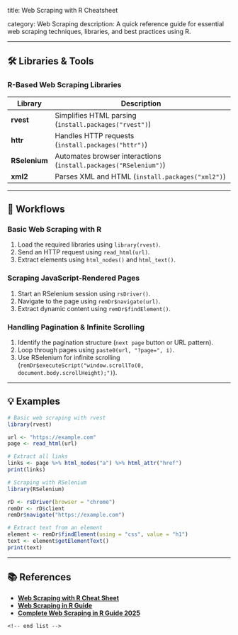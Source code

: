 title: Web Scraping with R Cheatsheet

category: Web Scraping
description: A quick reference guide for essential web scraping techniques, libraries, and best practices using R.

---

## 🛠️ Libraries & Tools

### **R-Based Web Scraping Libraries**

| Library             | Description                                                        |
| ------------------- | ------------------------------------------------------------------ |
| **rvest**     | Simplifies HTML parsing (`install.packages("rvest")`)            |
| **httr**      | Handles HTTP requests (`install.packages("httr")`)               |
| **RSelenium** | Automates browser interactions (`install.packages("RSelenium")`) |
| **xml2**      | Parses XML and HTML (`install.packages("xml2")`)                 |

---

## 🔄 Workflows

### **Basic Web Scraping with R**

1. Load the required libraries using `library(rvest)`.
2. Send an HTTP request using `read_html(url)`.
3. Extract elements using `html_nodes()` and `html_text()`.

### **Scraping JavaScript-Rendered Pages**

1. Start an RSelenium session using `rsDriver()`.
2. Navigate to the page using `remDr$navigate(url)`.
3. Extract dynamic content using `remDr$findElement()`.

### **Handling Pagination & Infinite Scrolling**

1. Identify the pagination structure (`next page` button or URL pattern).
2. Loop through pages using `paste0(url, "?page=", i)`.
3. Use RSelenium for infinite scrolling (`remDr$executeScript("window.scrollTo(0, document.body.scrollHeight);")`).

---

## 💡 Examples

```r
# Basic web scraping with rvest
library(rvest)

url <- "https://example.com"
page <- read_html(url)

# Extract all links
links <- page %>% html_nodes("a") %>% html_attr("href")
print(links)
```

```r
# Scraping with RSelenium
library(RSelenium)

rD <- rsDriver(browser = "chrome")
remDr <- rD$client
remDr$navigate("https://example.com")

# Extract text from an element
element <- remDr$findElement(using = "css", value = "h1")
text <- element$getElementText()
print(text)
```

---

## 📚 References

- **[Web Scraping with R Cheat Sheet](https://github.com/yusuzech/r-web-scraping-cheat-sheet)**
- **[Web Scraping in R Guide](https://statsandr.com/blog/web-scraping-in-r/)**
- **[Complete Web Scraping in R Guide 2025](https://www.zenrows.com/blog/web-scraping-r)**

```
<!-- end list -->
```
